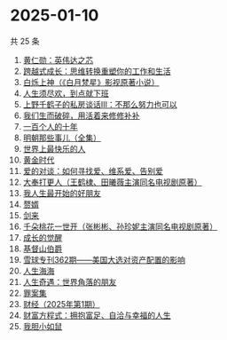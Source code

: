 # 2025-01-10

共 25 条

<!-- BEGIN WEREAD -->
<!-- 最后更新时间 2025-01-10 03:11:48 +0800 -->
1. [黄仁勋：英伟达之芯](https://weread.qq.com/web/bookDetail/47a32050813ab98e3g013257)
1. [跨越式成长：思维转换重塑你的工作和生活](https://weread.qq.com/web/bookDetail/8e632460813ab98e0g0132f8)
1. [白烁上神（《白月梵星》影视原著小说）](https://weread.qq.com/web/bookDetail/e3a321a0813ab97bbg017478)
1. [人生须尽欢，到点就下班](https://weread.qq.com/web/bookDetail/c4932f60813ab98a1g013509)
1. [上野千鹤子的私房谈话III：不那么努力也可以](https://weread.qq.com/web/bookDetail/e5232340813ab98f7g013d54)
1. [我们生而破碎，用活着来修修补补](https://weread.qq.com/web/bookDetail/48e327f0813ab96c4g018051)
1. [一百个人的十年](https://weread.qq.com/web/bookDetail/4bd32c90813ab98f8g015aee)
1. [明朝那些事儿（全集）](https://weread.qq.com/web/bookDetail/a57325c05c8ed3a57224187)
1. [世界上最快乐的人](https://weread.qq.com/web/bookDetail/23a32e80724ad34c23a600b)
1. [黄金时代](https://weread.qq.com/web/bookDetail/2bd329b05dedbc2bd49b02c)
1. [爱的对谈：如何寻找爱、维系爱、告别爱](https://weread.qq.com/web/bookDetail/c5732ad0813ab87c8g0149fe)
1. [大奉打更人（王鹤棣、田曦薇主演同名电视剧原著）](https://weread.qq.com/web/bookDetail/72432c2071c4a37d72460a5)
1. [我人生最开始的好朋友](https://weread.qq.com/web/bookDetail/d5432980813ab96fbg0196e0)
1. [赘婿](https://weread.qq.com/web/bookDetail/15032af05753441501f9930)
1. [剑来](https://weread.qq.com/web/bookDetail/8e5326b07153adcf8e53d42)
1. [千朵桃花一世开（张彬彬、孙珍妮主演同名电视剧原著）](https://weread.qq.com/web/bookDetail/02032650813ab6be2g0179d9)
1. [成长的觉醒](https://weread.qq.com/web/bookDetail/6d032cf0813ab961dg014d0c)
1. [基督山伯爵](https://weread.qq.com/web/bookDetail/98d327d05d047398d8a6b97)
1. [雪球专刊362期——美国大选对资产配置的影响](https://weread.qq.com/web/bookDetail/18732520813ab9778g0184b1)
1. [人生海海](https://weread.qq.com/web/bookDetail/63932e60717f7af46396445)
1. [人生奇遇：世界角落的朋友](https://weread.qq.com/web/bookDetail/5a032ac0813ab983cg017b69)
1. [罪案集](https://weread.qq.com/web/bookDetail/dcb32680813ab96dag017b01)
1. [财经（2025年第1期）](https://weread.qq.com/web/bookDetail/8ce32d40813ab9941g011286)
1. [财富方程式：拥抱富足、自洽与幸福的人生](https://weread.qq.com/web/bookDetail/1a7327b0813ab989eg012194)
1. [我胆小如鼠](https://weread.qq.com/web/bookDetail/276323e0813ab90a5g0144d7)
<!-- END WEREAD -->